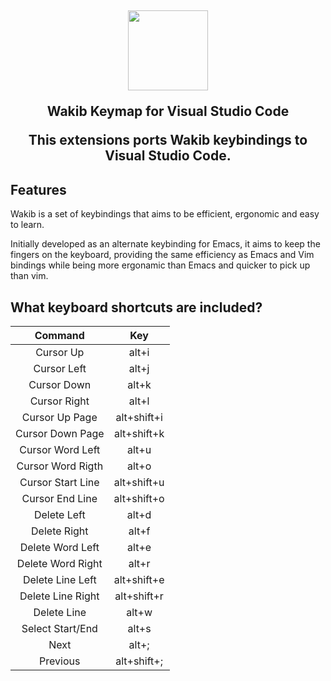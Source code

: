 <h2 align="center"><img src="https://user-images.githubusercontent.com/2610287/236253542-ab75c56d-0bbc-457a-8587-d5d2c78d0eb3.svg" height="128">
<p align="center"><strong>Wakib Keymap for Visual Studio Code</strong></p>

This extensions ports Wakib keybindings to Visual Studio Code. 

## Features

Wakib is a set of keybindings that aims to be efficient, ergonomic and easy to learn. 

Initially developed as an alternate keybinding for Emacs, it aims to keep the fingers on the keyboard, providing the same efficiency as Emacs and Vim bindings while being more ergonamic than Emacs and quicker to pick up than vim. 

## What keyboard shortcuts are included?

| Command | Key |
| :---------: | :---------: |
| Cursor Up | alt+i
| Cursor Left | alt+j
| Cursor Down | alt+k
| Cursor Right | alt+l
| Cursor Up Page | alt+shift+i
| Cursor Down Page | alt+shift+k
| Cursor Word Left | alt+u
| Cursor Word Rigth | alt+o
| Cursor Start Line | alt+shift+u
| Cursor End Line | alt+shift+o
| Delete Left | alt+d
| Delete Right | alt+f
| Delete Word Left | alt+e
| Delete Word Right | alt+r
| Delete Line Left | alt+shift+e
| Delete Line Right | alt+shift+r
| Delete Line  | alt+w
| Select Start/End | alt+s
| Next | alt+;
| Previous | alt+shift+;
